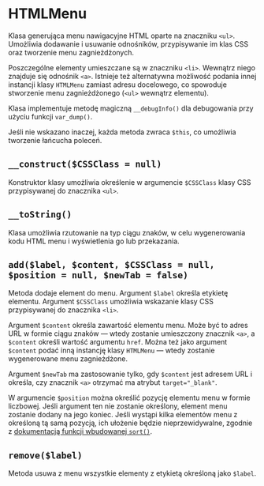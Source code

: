 HTMLMenu
===

Klasa generująca menu nawigacyjne HTML oparte na znaczniku `<ul>`. Umożliwia dodawanie i usuwanie odnośników, przypisywanie im klas CSS oraz tworzenie menu zagnieżdżonych.

Poszczególne elementy umieszczane są w znaczniku `<li>`. Wewnątrz niego znajduje się odnośnik `<a>`. Istnieje też alternatywna możliwość podania innej instancji klasy `HTMLMenu` zamiast adresu docelowego, co spowoduje stworzenie menu zagnieżdżonego (`<ul>` wewnątrz elementu).

Klasa implementuje metodę magiczną `__debugInfo()` dla debugowania przy użyciu funkcji `var_dump()`.

Jeśli nie wskazano inaczej, każda metoda zwraca `$this`, co umożliwia tworzenie łańcucha poleceń.

## `__construct($CSSClass = null)`

Konstruktor klasy umożliwia określenie w argumencie `$CSSClass` klasy CSS przypisywanej do znacznika `<ul>`.

## `__toString()`

Klasa umożliwia rzutowanie na typ ciągu znaków, w celu wygenerowania kodu HTML menu i wyświetlenia go lub przekazania.

## `add($label, $content, $CSSClass = null, $position = null, $newTab = false)`

Metoda dodaje element do menu. Argument `$label` określa etykietę elementu. Argument `$CSSClass` umożliwia wskazanie klasy CSS przypisywanej do znacznika `<li>`.

Argument `$content` określa zawartość elementu menu. Może być to adres URL w formie ciągu znaków — wtedy zostanie umieszczony znacznik `<a>`, a `$content` określi wartość argumentu `href`. Można też jako argument `$content` podać inną instancję klasy `HTMLMenu` — wtedy zostanie wygenerowane menu zagnieżdżone.

Argument `$newTab` ma zastosowanie tylko, gdy `$content` jest adresem URL i określa, czy znacznik `<a>` otrzymać ma atrybut `target="_blank"`.

W argumencie `$position` można określić pozycję elementu menu w formie liczbowej. Jeśli argument ten nie zostanie określony, element menu zostanie dodany na jego koniec. Jeśli wystąpi kilka elementów menu z określoną tą samą pozycją, ich ułożenie będzie nieprzewidywalne, zgodnie z [dokumentacją funkcji wbudowanej `sort()`](http://php.net/manual/en/function.sort.php#refsect1-function.sort-description).

## `remove($label)`

Metoda usuwa z menu wszystkie elementy z etykietą określoną jako `$label`.